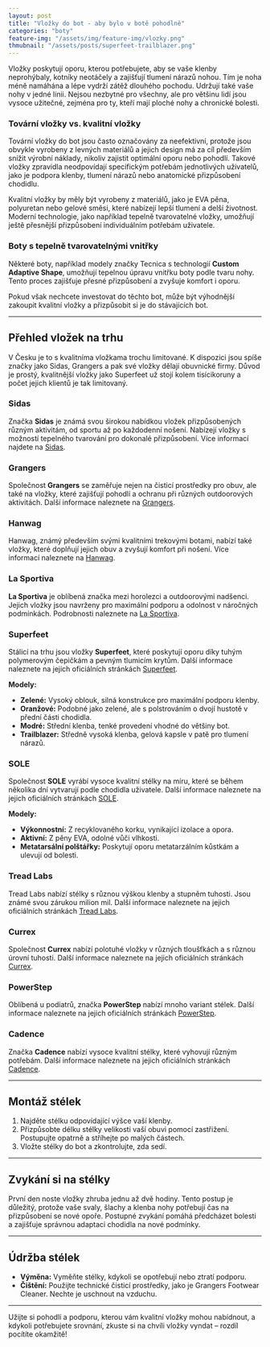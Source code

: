 ```yaml
---
layout: post
title: "Vložky do bot - aby bylo v botě pohodlně"
categories: "boty"
feature-img: "/assets/img/feature-img/vlozky.png"
thmubnail: "/assets/posts/superfeet-trailblazer.png"
---
```


Vložky poskytují oporu, kterou potřebujete, aby se vaše klenby neprohýbaly, kotníky neotáčely a zajišťují tlumení nárazů nohou. Tím je noha méně namáhána a lépe vydrží zátěž dlouhého pochodu. Udržují také vaše nohy v jedné linii. Nejsou nezbytné pro všechny, ale pro většinu lidí jsou vysoce užitečné, zejména pro ty, kteří mají ploché nohy a chronické bolesti.

### Tovární vložky vs. kvalitní vložky
Tovární vložky do bot jsou často označovány za neefektivní, protože jsou obvykle vyrobeny z levných materiálů a jejich design má za cíl především snížit výrobní náklady, nikoliv zajistit optimální oporu nebo pohodlí. Takové vložky zpravidla neodpovídají specifickým potřebám jednotlivých uživatelů, jako je podpora klenby, tlumení nárazů nebo anatomické přizpůsobení chodidlu. 

Kvalitní vložky by měly být vyrobeny z materiálů, jako je EVA pěna, polyuretan nebo gelové směsi, které nabízejí lepší tlumení a delší životnost. Moderní technologie, jako například tepelně tvarovatelné vložky, umožňují ještě přesnější přizpůsobení individuálním potřebám uživatele.

### Boty s tepelně tvarovatelnými vnitřky
Některé boty, například modely značky Tecnica s technologií **Custom Adaptive Shape**, umožňují tepelnou úpravu vnitřku boty podle tvaru nohy. Tento proces zajišťuje přesné přizpůsobení a zvyšuje komfort i oporu.

Pokud však nechcete investovat do těchto bot, může být výhodnější zakoupit kvalitní vložky a přizpůsobit si je do stávajících bot.

---

## Přehled vložek na trhu

V Česku je to s kvalitníma vložkama trochu limitované. K dispozici jsou spíše značky jako Sidas, Grangers a pak své vložky dělají obuvnické firmy. Důvod je prostý, kvalitnější vložky jako Superfeet už stojí kolem tisícikoruny a počet jejich klientů je tak limitovaný. 

### Sidas
Značka **Sidas** je známá svou širokou nabídkou vložek přizpůsobených různým aktivitám, od sportu až po každodenní nošení. Nabízejí vložky s možností tepelného tvarování pro dokonalé přizpůsobení. Více informací najdete na [Sidas](https://www.sidas.com).

### Grangers
Společnost **Grangers** se zaměřuje nejen na čisticí prostředky pro obuv, ale také na vložky, které zajišťují pohodlí a ochranu při různých outdoorových aktivitách. Další informace naleznete na [Grangers](https://grangers.com).

### Hanwag
Hanwag, známý především svými kvalitními trekovými botami, nabízí také vložky, které doplňují jejich obuv a zvyšují komfort při nošení. Více informací naleznete na [Hanwag](https://www.hanwag.com).

### La Sportiva
**La Sportiva** je oblíbená značka mezi horolezci a outdoorovými nadšenci. Jejich vložky jsou navrženy pro maximální podporu a odolnost v náročných podmínkách. Podrobnosti naleznete na [La Sportiva](https://www.lasportiva.com).


### Superfeet
Stálicí na trhu jsou vložky **Superfeet**, které poskytují oporu díky tuhým polymerovým čepičkám a pevným tlumicím krytům. Další informace naleznete na jejich oficiálních stránkách [Superfeet](https://www.superfeet.com). 

**Modely:**
- **Zelené:** Vysoký oblouk, silná konstrukce pro maximální podporu klenby.
- **Oranžové:** Podobné jako zelené, ale s polstrováním o dvojí hustotě v přední části chodidla.
- **Modré:** Střední klenba, tenké provedení vhodné do většiny bot.
- **Trailblazer:** Středně vysoká klenba, gelová kapsle v patě pro tlumení nárazů.

### SOLE
Společnost **SOLE** vyrábí vysoce kvalitní stélky na míru, které se během několika dní vytvarují podle chodidla uživatele. Další informace naleznete na jejich oficiálních stránkách [SOLE](https://yoursole.com).

**Modely:**
- **Výkonnostní:** Z recyklovaného korku, vynikající izolace a opora.
- **Aktivní:** Z pěny EVA, odolné vůči vlhkosti.
- **Metatarsální polštářky:** Poskytují oporu metatarzálním kůstkám a ulevují od bolesti.

### Tread Labs
Tread Labs nabízí stélky s různou výškou klenby a stupněm tuhosti. Jsou známé svou zárukou milion mil. Další informace naleznete na jejich oficiálních stránkách [Tread Labs](https://treadlabs.com).

### Currex
Společnost **Currex** nabízí polotuhé vložky v různých tloušťkách a s různou úrovní tuhosti. Další informace naleznete na jejich oficiálních stránkách [Currex](https://currex.com).

### PowerStep
Oblíbená u podiatrů, značka **PowerStep** nabízí mnoho variant stélek. Další informace naleznete na jejich oficiálních stránkách [PowerStep](https://www.powerstep.com).

### Cadence
Značka **Cadence** nabízí vysoce kvalitní stélky, které vyhovují různým potřebám. Další informace naleznete na jejich oficiálních stránkách [Cadence](https://www.cadenceinsoles.com).

---

## Montáž stélek
1. Najděte stélku odpovídající výšce vaší klenby.
2. Přizpůsobte délku stélky velikosti vaší obuvi pomocí zastřižení. Postupujte opatrně a stříhejte po malých částech.
3. Vložte stélky do bot a zkontrolujte, zda sedí.

---

## Zvykání si na stélky
První den noste vložky zhruba jednu až dvě hodiny. Tento postup je důležitý, protože vaše svaly, šlachy a klenba nohy potřebují čas na přizpůsobení se nové opoře. Postupné zvykání pomáhá předcházet bolesti a zajišťuje správnou adaptaci chodidla na nové podmínky. 

---

## Údržba stélek
- **Výměna:** Vyměňte stélky, kdykoli se opotřebují nebo ztratí podporu.
- **Čištění:** Použijte technické čisticí prostředky, jako je Grangers Footwear Cleaner. Nechte je uschnout na vzduchu.

---

Užijte si pohodlí a podporu, kterou vám kvalitní vložky mohou nabídnout, a kdykoli potřebujete srovnání, zkuste si na chvíli vložky vyndat – rozdíl pocítíte okamžitě!

